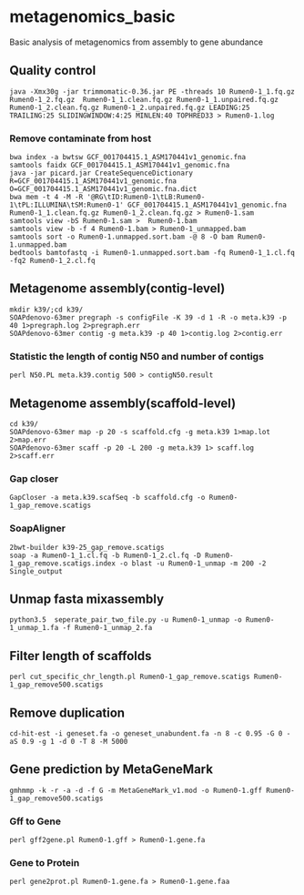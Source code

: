 # metagenomics_basic
Basic analysis of metagenomics from assembly to gene abundance    
## Quality control    
`java -Xmx30g -jar trimmomatic-0.36.jar PE -threads 10 Rumen0-1_1.fq.gz Rumen0-1_2.fq.gz  Rumen0-1_1.clean.fq.gz Rumen0-1_1.unpaired.fq.gz Rumen0-1_2.clean.fq.gz Rumen0-1_2.unpaired.fq.gz LEADING:25 TRAILING:25 SLIDINGWINDOW:4:25 MINLEN:40 TOPHRED33 > Rumen0-1.log`   
### Remove contaminate from host    
`bwa index -a bwtsw GCF_001704415.1_ASM170441v1_genomic.fna`   
`samtools faidx GCF_001704415.1_ASM170441v1_genomic.fna`   
`java -jar picard.jar CreateSequenceDictionary R=GCF_001704415.1_ASM170441v1_genomic.fna O=GCF_001704415.1_ASM170441v1_genomic.fna.dict`    
`bwa mem -t 4 -M -R '@RG\tID:Rumen0-1\tLB:Rumen0-1\tPL:ILLUMINA\tSM:Rumen0-1' GCF_001704415.1_ASM170441v1_genomic.fna Rumen0-1_1.clean.fq.gz Rumen0-1_2.clean.fq.gz > Rumen0-1.sam`     
`samtools view -bS Rumen0-1.sam >  Rumen0-1.bam`     
`samtools view -b -f 4 Rumen0-1.bam > Rumen0-1_unmapped.bam`    
`samtools sort -o Rumen0-1.unmapped.sort.bam -@ 8 -O bam Rumen0-1.unmapped.bam`   
`bedtools bamtofastq -i Rumen0-1.unmapped.sort.bam -fq Rumen0-1_1.cl.fq -fq2 Rumen0-1_2.cl.fq`    
##  Metagenome assembly(contig-level)   
`mkdir k39/;cd k39/`    
`SOAPdenovo-63mer pregraph -s configFile -K 39 -d 1 -R -o meta.k39 -p 40 1>pregraph.log 2>pregraph.err`   
`SOAPdenovo-63mer contig -g meta.k39 -p 40 1>contig.log 2>contig.err`   
### Statistic the length of contig N50 and number of contigs    
`perl N50.PL meta.k39.contig 500 > contigN50.result`    
##  Metagenome assembly(scaffold-level)   
`cd k39/`   
`SOAPdenovo-63mer map -p 20 -s scaffold.cfg -g meta.k39 1>map.lot 2>map.err`    
`SOAPdenovo-63mer scaff -p 20 -L 200 -g meta.k39 1> scaff.log 2>scaff.err`    
### Gap closer    
`GapCloser -a meta.k39.scafSeq -b scaffold.cfg -o Rumen0-1_gap_remove.scatigs`    
### SoapAligner   
`2bwt-builder k39-25_gap_remove.scatigs`    
`soap -a Rumen0-1_1.cl.fq -b Rumen0-1_2.cl.fq -D Rumen0-1_gap_remove.scatigs.index -o blast -u Rumen0-1_unmap -m 200 -2 Single_output`    
## Unmap fasta mixassembly    
`python3.5  seperate_pair_two_file.py -u Rumen0-1_unmap -o Rumen0-1_unmap_1.fa -f Rumen0-1_unmap_2.fa`    
##  Filter length of scaffolds    
`perl cut_specific_chr_length.pl Rumen0-1_gap_remove.scatigs Rumen0-1_gap_remove500.scatigs`    
##  Remove duplication    
`cd-hit-est -i geneset.fa -o geneset_unabundent.fa -n 8 -c 0.95 -G 0 -aS 0.9 -g 1 -d 0 -T 8 -M 5000`    
##  Gene prediction by MetaGeneMark   
`gmhmmp -k -r -a -d -f G -m MetaGeneMark_v1.mod -o Rumen0-1.gff Rumen0-1_gap_remove500.scatigs`   
###  Gff to Gene   
`perl gff2gene.pl Rumen0-1.gff > Rumen0-1.gene.fa`    
###  Gene to Protein    
`perl gene2prot.pl Rumen0-1.gene.fa > Rumen0-1.gene.faa`    
